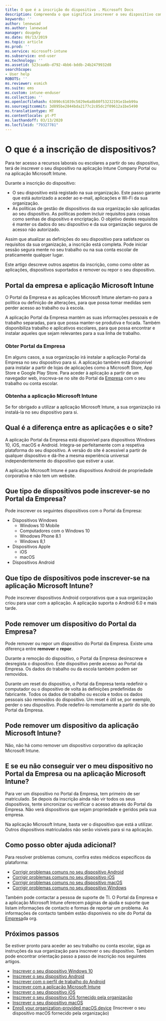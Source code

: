 ```yaml
---
title: O que é a inscrição do dispositivo . Microsoft Docs
description: Compreenda o que significa inscrever o seu dispositivo com o Portal da Empresa e a aplicação Microsoft Intune.
keywords: ''
author: lenewsad
ms.author: lanewsad
manager: dougeby
ms.date: 09/13/2019
ms.topic: article
ms.prod: ''
ms.service: microsoft-intune
ms.subservice: end-user
ms.technology: ''
ms.assetid: 523caa6b-d792-4bb6-bddb-24b2479932d8
searchScope:
- User help
ROBOTS: ''
ms.reviewer: esmich
ms.suite: ems
ms.custom: intune-enduser
ms.collection: ''
ms.openlocfilehash: 63090c61039c5029e6a8b80f53232191e1beb99a
ms.sourcegitcommit: 3d895be2844bda2177c2c85dc2f09612a1be5490
ms.translationtype: MT
ms.contentlocale: pt-PT
ms.lasthandoff: 03/13/2020
ms.locfileid: "79327781"
---
```

# <a name="what-is-device-enrollment"></a>O que é a inscrição de dispositivos?
Para ter acesso a recursos laborais ou escolares a partir do seu dispositivo, terá de inscrever o seu dispositivo na aplicação Intune Company Portal ou na aplicação Microsoft Intune. 

Durante a inscrição do dispositivo:

* O seu dispositivo está registado na sua organização. Este passo garante que está autorizado a aceder ao e-mail, aplicações e Wi-Fi da sua organização. 
* As políticas de gestão de dispositivos da sua organização são aplicadas ao seu dispositivo. As políticas podem incluir requisitos para coisas como senhas de dispositivo e encriptação. O objetivo destes requisitos é manter os dados do seu dispositivo e da sua organização seguros de acesso não autorizado.

Assim que atualizar as definições do seu dispositivo para satisfazer os requisitos da sua organização, a inscrição está completa. Pode iniciar sessão segura mente no seu trabalho ou na sua conta escolar de praticamente qualquer lugar.  

Este artigo descreve outros aspetos da inscrição, como como obter as aplicações, dispositivos suportados e remover ou repor o seu dispositivo.  

## <a name="company-portal-and-microsoft-intune-app"></a>Portal da empresa e aplicação Microsoft Intune

O Portal da Empresa e as aplicações Microsoft Intune alertam-no para a política ou definição de alterações, para que possa tomar medidas sem perder acesso ao trabalho ou à escola. 

A aplicação Portal da Empresa mantém as suas informações pessoais e de trabalho separadas, para que possa manter-se produtiva e focada. Também disponibiliza trabalho e aplicativos escolares, para que possa encontrar e instalar aqueles que sejam relevantes para a sua linha de trabalho.  

### <a name="get-company-portal"></a>Obter Portal da Empresa

Em alguns casos, a sua organização irá instalar a aplicação Portal da Empresa no seu dispositivo para si. A aplicação também está disponível para instalar a partir de lojas de aplicações como a Microsoft Store, App Store e Google Play Store. Para aceder à aplicação a partir de um navegador web, inscreva-se no site do Portal da [Empresa](https://go.microsoft.com/fwlink/?linkid=2010980) com o seu trabalho ou conta escolar.  

### <a name="get-microsoft-intune-app"></a>Obtenha a aplicação Microsoft Intune

Se for obrigado a utilizar a aplicação Microsoft Intune, a sua organização irá instalá-la no seu dispositivo para si.  

## <a name="whats-the-difference-between-the-apps-and-the-website"></a>Qual é a diferença entre as aplicações e o site?
A aplicação Portal da Empresa está disponível para dispositivos Windows 10, iOS, macOS e Android. Integra-se perfeitamente com a respetiva plataforma do seu dispositivo. A versão do site é acessível a partir de qualquer dispositivo e dá-lhe a mesma experiência universal independentemente do dispositivo que estiver a usar. 

A aplicação Microsoft Intune é para dispositivos Android de propriedade corporativa e não tem um website.  

## <a name="what-kind-of-devices-can-you-enroll-with-company-portal"></a>Que tipo de dispositivos pode inscrever-se no Portal da Empresa?
Pode inscrever os seguintes dispositivos com o Portal da Empresa:  

- Dispositivos Windows
  - Windows 10 Mobile
  - Computadores com o Windows 10
  - Wnodows Phone 8.1
  - Windows 8,1
- Dispositivos Apple
    - iOS
    - macOS
- Dispositivos Android


## <a name="what-kind-of-devices-can-you-enroll-with-the-microsoft-intune-app"></a>Que tipo de dispositivos pode inscrever-se na aplicação Microsoft Intune?  
Pode inscrever dispositivos Android corporativos que a sua organização criou para usar com a aplicação. A aplicação suporta o Android 6.0 e mais tarde. 

## <a name="can-you-remove-a-device-from-the-company-portal"></a>Pode remover um dispositivo do Portal da Empresa?
Pode remover ou repor um dispositivo do Portal da Empresa. Existe uma diferença entre **remover** e **repor**.

Durante a remoção do dispositivo, o Portal da Empresa desinscreve e desregista o dispositivo. Este dispositivo perde acesso ao Portal da Empresa. Os dados do trabalho ou da escola também podem ser removidos. 

Durante um reset do dispositivo, o Portal da Empresa tenta redefinir o computador ou o dispositivo de volta às definições predefinidas do fabricante. Todos os dados de trabalho ou escola e todos os dados pessoais são removidos do dispositivo. Um reset é útil se, por exemplo, perder o seu dispositivo. Pode redefini-lo remotamente a partir do site do Portal da Empresa.  

## <a name="can-you-remove-a-device-from-the-microsoft-intune-app"></a>Pode remover um dispositivo da aplicação Microsoft Intune?
Não, não há como remover um dispositivo corporativo da aplicação Microsoft Intune.  

## <a name="what-if-i-cant-see-my-device-in-the-company-portal-or-microsoft-intune-app"></a>E se eu não conseguir ver o meu dispositivo no Portal da Empresa ou na aplicação Microsoft Intune?
Para ver um dispositivo no Portal da Empresa, tem primeiro de ser matriculado. Se depois da inscrição ainda não vir todos os seus dispositivos, tente sincronizar ou verificar o acesso através do Portal da Empresa. Não verá dispositivos que sejam propriedade e geridos pela sua empresa.

Na aplicação Microsoft Intune, basta ver o dispositivo que está a utilizar. Outros dispositivos matriculados não serão visíveis para si na aplicação.  

## <a name="where-else-can-i-go-for-help"></a>Como posso obter ajuda adicional?  
Para resolver problemas comuns, confira estes médicos específicos da plataforma:  

- [Corrigir problemas comuns no seu dispositivo Android](check-compliance-on-your-device-android.md)  
- [Corrigir problemas comuns no seu dispositivo iOS](troubleshoot-your-device-ios.md)
- [Corrigir problemas comuns no seu dispositivo macOS](troubleshoot-your-device-macos.md)
- [Corrigir problemas comuns no seu dispositivo Windows](troubleshoot-your-device-windows.md)

Também pode contactar a pessoa de suporte de TI. O Portal da Empresa e a aplicação Microsoft Intune oferecem páginas de ajuda e suporte que listam informações de contacto e formas de reportar um problema. As informações de contacto também estão disponíveis no site do Portal da [Empresa](https://go.microsoft.com/fwlink/?linkid=2010980)da org.  

## <a name="next-steps"></a>Próximos passos  

Se estiver pronto para aceder ao seu trabalho ou conta escolar, siga as instruções da sua organização para inscrever o seu dispositivo. Também pode encontrar orientação passo a passo de inscrição nos seguintes artigos.

* [Inscrever o seu dispositivo Windows 10](enroll-windows-10-device.md)
* [Inscrever o seu dispositivo Android](enroll-device-android-company-portal.md)
* [Inscrever com o perfil de trabalho do Android](enroll-device-android-work-profile.md)
* [Inscrever com a aplicação Microsoft Intune](enroll-device-android-microsoft-intune-app.md)
* [Inscrever o seu dispositivo iOS](enroll-your-device-in-intune-ios.md)
* [Inscrever o seu dispositivo iOS fornecido pela organização](enroll-your-device-dep-ios.md)
* [Inscrever o seu dispositivo macOS](enroll-your-device-in-intune-macos-cp.md)
* [Enroll your organization-provided macOS device](enroll-company-device-macos.md) (Inscrever o seu dispositivo macOS fornecido pela organização)


